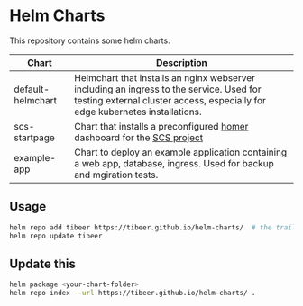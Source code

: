 # Helm Charts

This repository contains some helm charts.

| Chart | Description |
|-------|-------------|
| default-helmchart | Helmchart that installs an nginx webserver including an ingress to the service. Used for testing external cluster access, especially for edge kubernetes installations. |
| scs-startpage | Chart that installs a preconfigured [homer](https://github.com/bastienwirtz/homer) dashboard for the [SCS project](https://github.com/SovereignCloudStack) |
| example-app | Chart to deploy an example application containing a web app, database, ingress. Used for backup and mgiration tests. |

## Usage

```sh
helm repo add tibeer https://tibeer.github.io/helm-charts/  # the trailing backslack is important
helm repo update tibeer
```


## Update this

```sh
helm package <your-chart-folder>
helm repo index --url https://tibeer.github.io/helm-charts/ .
```
